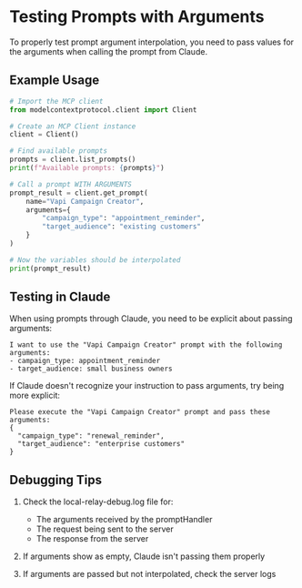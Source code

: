 # Testing Prompts with Arguments

To properly test prompt argument interpolation, you need to pass values for the arguments when calling the prompt from Claude.

## Example Usage

```python
# Import the MCP client
from modelcontextprotocol.client import Client

# Create an MCP Client instance
client = Client()

# Find available prompts
prompts = client.list_prompts()
print(f"Available prompts: {prompts}")

# Call a prompt WITH ARGUMENTS
prompt_result = client.get_prompt(
    name="Vapi Campaign Creator",
    arguments={
        "campaign_type": "appointment_reminder",
        "target_audience": "existing customers"
    }
)

# Now the variables should be interpolated
print(prompt_result)
```

## Testing in Claude

When using prompts through Claude, you need to be explicit about passing arguments:

```
I want to use the "Vapi Campaign Creator" prompt with the following arguments:
- campaign_type: appointment_reminder
- target_audience: small business owners
```

If Claude doesn't recognize your instruction to pass arguments, try being more explicit:

```
Please execute the "Vapi Campaign Creator" prompt and pass these arguments:
{
  "campaign_type": "renewal_reminder",
  "target_audience": "enterprise customers"
}
```

## Debugging Tips

1. Check the local-relay-debug.log file for:

   - The arguments received by the promptHandler
   - The request being sent to the server
   - The response from the server

2. If arguments show as empty, Claude isn't passing them properly

3. If arguments are passed but not interpolated, check the server logs
